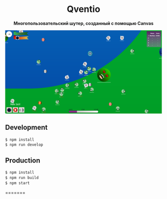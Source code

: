 <h1 align="center">Qventio</h1>
<h4 align="center">
  <p>Многопользовательский шутер, созданный с помощью Canvas</p>
  <img src="public/assets/share.png" alt="">
</h4>

## Development

```bash
$ npm install
$ npm run develop
```

## Production

```bash
$ npm install
$ npm run build
$ npm start
```

=======
